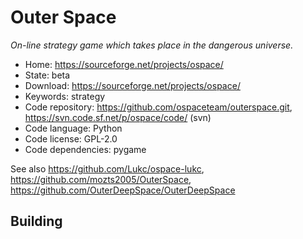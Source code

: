 # Outer Space

_On-line strategy game which takes place in the dangerous universe._

- Home: https://sourceforge.net/projects/ospace/
- State: beta
- Download: https://sourceforge.net/projects/ospace/
- Keywords: strategy
- Code repository: https://github.com/ospaceteam/outerspace.git, https://svn.code.sf.net/p/ospace/code/ (svn)
- Code language: Python
- Code license: GPL-2.0
- Code dependencies: pygame

See also https://github.com/Lukc/ospace-lukc, https://github.com/mozts2005/OuterSpace, https://github.com/OuterDeepSpace/OuterDeepSpace

## Building

